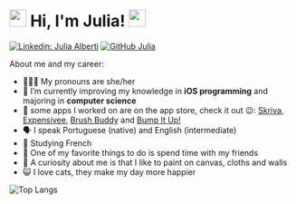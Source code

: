 <h1> <img src="https://i.pinimg.com/originals/85/f3/04/85f30475ae31ddc6060f1c22df750208.gif" width="30"> Hi, I'm Julia! <img src="https://i.pinimg.com/originals/84/fd/cc/84fdccb3db108da8d868f694277b1062.gif" width="30"></h1>

[![Linkedin: Julia Alberti](https://img.shields.io/badge/-juliaalbertimaia-blue?style=flat-square&logo=Linkedin&logoColor=white&link=https://www.linkedin.com/in/juliaalbertimaia/)](https://www.linkedin.com/in/juliaalbertimaia/)
[![GitHub Julia](https://img.shields.io/github/followers/juAlberti?label=follow&style=social)](https://github.com/juAlberti)

About me and my career:
- 👩🏻‍🦰 My pronouns are she/her
- 🌱 I’m currently improving my knowledge in **iOS programming** and majoring in **computer science**
- 💜 some apps I worked on are on the app store, check it out 😉: [Skriva](https://apps.apple.com/us/app/skriva/id1635820032?ign-itscg=30200&ign-itsct=apps_box_link), [Expensivee](https://apps.apple.com/br/app/expensee-organize-finan%C3%A7as/id6443573142), [Brush Buddy](https://apps.apple.com/br/app/brushbuddy-bora-escovar/id1579938423) and [Bump It Up!](https://apps.apple.com/br/app/bump-it-up/id1586147937)
- 🗣️ I speak Portuguese (native) and English (intermediate)
- 📖 Studying French
- 🍻 One of my favorite things to do is spend time with my friends
- 🎨 A curiosity about me is that I like to paint on canvas, cloths and walls
- 😺 I love cats, they make my day more happier

![Top Langs](https://github-readme-stats.vercel.app/api/top-langs/?username=juAlberti&layout=compact&theme=cobalt&hide_border=true)

